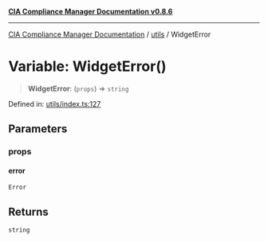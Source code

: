 [**CIA Compliance Manager Documentation v0.8.6**](../../README.md)

***

[CIA Compliance Manager Documentation](../../modules.md) / [utils](../README.md) / WidgetError

# Variable: WidgetError()

> **WidgetError**: (`props`) => `string`

Defined in: [utils/index.ts:127](https://github.com/Hack23/cia-compliance-manager/blob/050a250237d6f621490781dbdf95155919f35aed/src/utils/index.ts#L127)

## Parameters

### props

#### error

`Error`

## Returns

`string`
